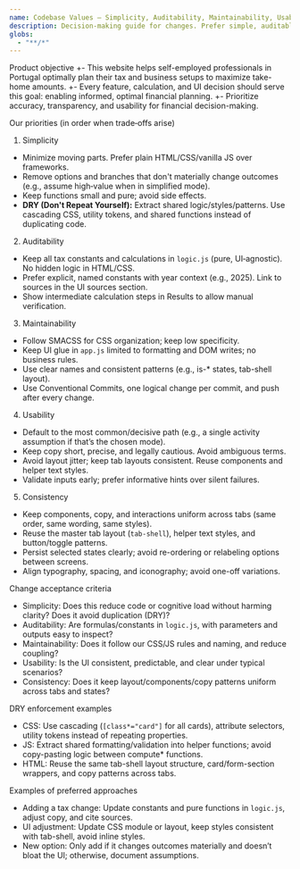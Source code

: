 ```yaml
---
name: Codebase Values – Simplicity, Auditability, Maintainability, Usability, Consistency
description: Decision-making guide for changes. Prefer simple, auditable, maintainable, usable, and consistent solutions.
globs:
  - "**/*"
---
```


Product objective
+- This website helps self-employed professionals in Portugal optimally plan their tax and business setups to maximize take-home amounts.
+- Every feature, calculation, and UI decision should serve this goal: enabling informed, optimal financial planning.
+- Prioritize accuracy, transparency, and usability for financial decision-making.

Our priorities (in order when trade‑offs arise)
1) Simplicity
- Minimize moving parts. Prefer plain HTML/CSS/vanilla JS over frameworks.
- Remove options and branches that don't materially change outcomes (e.g., assume high‑value when in simplified mode).
- Keep functions small and pure; avoid side effects.
- **DRY (Don't Repeat Yourself):** Extract shared logic/styles/patterns. Use cascading CSS, utility tokens, and shared functions instead of duplicating code.

2) Auditability
- Keep all tax constants and calculations in `logic.js` (pure, UI‑agnostic). No hidden logic in HTML/CSS.
- Prefer explicit, named constants with year context (e.g., 2025). Link to sources in the UI sources section.
- Show intermediate calculation steps in Results to allow manual verification.

3) Maintainability
- Follow SMACSS for CSS organization; keep low specificity.
- Keep UI glue in `app.js` limited to formatting and DOM writes; no business rules.
- Use clear names and consistent patterns (e.g., is-* states, tab-shell layout).
- Use Conventional Commits, one logical change per commit, and push after every change.

4) Usability
- Default to the most common/decisive path (e.g., a single activity assumption if that’s the chosen mode).
- Keep copy short, precise, and legally cautious. Avoid ambiguous terms.
- Avoid layout jitter; keep tab layouts consistent. Reuse components and helper text styles.
- Validate inputs early; prefer informative hints over silent failures.

5) Consistency
- Keep components, copy, and interactions uniform across tabs (same order, same wording, same styles).
- Reuse the master tab layout (`tab-shell`), helper text styles, and button/toggle patterns.
- Persist selected states clearly; avoid re-ordering or relabeling options between screens.
- Align typography, spacing, and iconography; avoid one-off variations.

Change acceptance criteria
- Simplicity: Does this reduce code or cognitive load without harming clarity? Does it avoid duplication (DRY)?
- Auditability: Are formulas/constants in `logic.js`, with parameters and outputs easy to inspect?
- Maintainability: Does it follow our CSS/JS rules and naming, and reduce coupling?
- Usability: Is the UI consistent, predictable, and clear under typical scenarios?
- Consistency: Does it keep layout/components/copy patterns uniform across tabs and states?

DRY enforcement examples
- CSS: Use cascading (`[class*="card"]` for all cards), attribute selectors, utility tokens instead of repeating properties.
- JS: Extract shared formatting/validation into helper functions; avoid copy-pasting logic between compute* functions.
- HTML: Reuse the same tab-shell layout structure, card/form-section wrappers, and copy patterns across tabs.

Examples of preferred approaches
- Adding a tax change: Update constants and pure functions in `logic.js`, adjust copy, and cite sources.
- UI adjustment: Update CSS module or layout, keep styles consistent with tab-shell, avoid inline styles.
- New option: Only add if it changes outcomes materially and doesn’t bloat the UI; otherwise, document assumptions.


